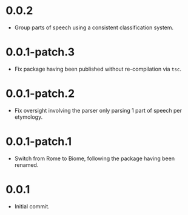 # 0.0.2

- Group parts of speech using a consistent classification system.

# 0.0.1-patch.3

- Fix package having been published without re-compilation via `tsc`.

# 0.0.1-patch.2

- Fix oversight involving the parser only parsing 1 part of speech per etymology.

# 0.0.1-patch.1

- Switch from Rome to Biome, following the package having been renamed.

# 0.0.1

- Initial commit.
